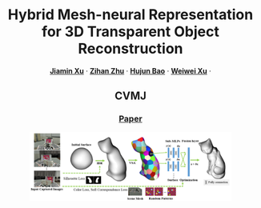 <!-- PROJECT LOGO -->

<p align="center">

  <h1 align="center"><img src="" width="60">Hybrid Mesh-neural Representation for 3D Transparent Object Reconstruction
</h1>
  <p align="center">
    <a href=""><strong>Jiamin Xu</strong></a>
    ·
    <a href=""><strong>Zihan Zhu</strong></a>
    ·
    <a href=""><strong>Hujun Bao</strong></a>
    ·
    <a href=""><strong>Weiwei Xu</strong></a>
    ·
  </p>
  <h2 align="center">CVMJ</h2>
  <h3 align="center"><a href="https://arxiv.org/pdf/2203.12613v3.pdf">Paper</a></h3>
  <div align="center"></div>
</p>
<p align="center">
  <a href="">
    <img src="./media/flowchart.png" alt="" width="80%">
  </a>
</p>
<br>

